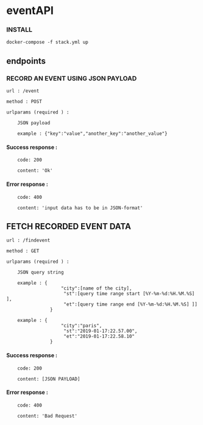 
# 		eventAPI


### INSTALL 

	docker-compose -f stack.yml up


## 		endpoints


###		RECORD AN EVENT USING JSON PAYLOAD

	url : /event

	method : POST 

	urlparams (required ) :
		
		JSON payload 

		example : {"key":"value","another_key":"another_value"}
	

####	Success response : 
	
		code: 200

		content: 'Ok'

####	Error response : 
	
		code: 400

		content: 'input data has to be in JSON-format'




##		FETCH RECORDED EVENT DATA

	url : /findevent

	method : GET

	urlparams (required ) :
	
		JSON query string 	

		example : {
						"city":[name of the city],
						 "st":[query time range start [%Y-%m-%d:%H.%M.%S] ],
						 "et":[query time range end [%Y-%m-%d:%H.%M.%S] ]]
 					}

		example : {
						"city":"paris",
						 "st":"2019-01-17:22.57.00",
						 "et":"2019-01-17:22.58.10"
 					}


####	Success response : 
	
		code: 200

		content: [JSON PAYLOAD]

####	Error response : 
	
		code: 400

		content: 'Bad Request'




